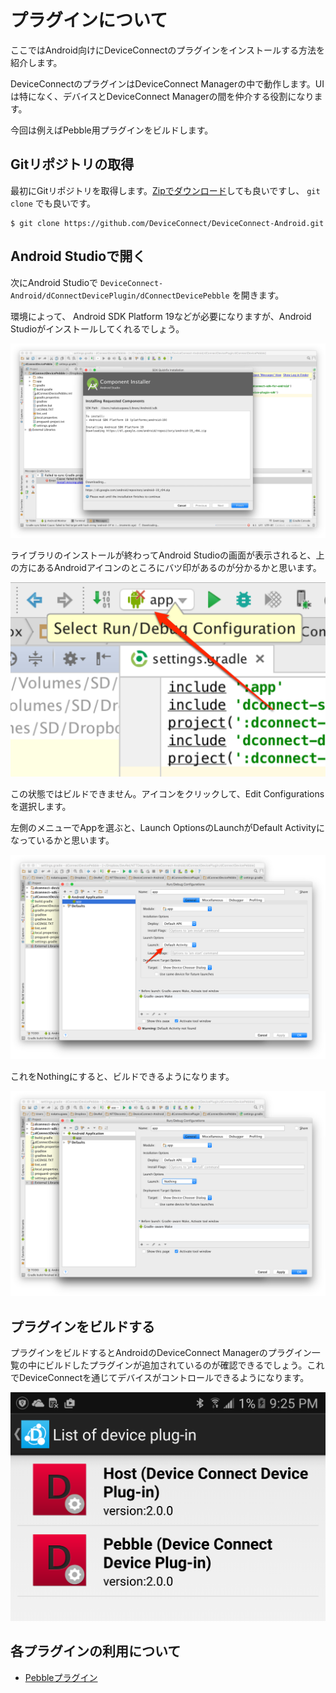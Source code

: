 # プラグインについて

ここではAndroid向けにDeviceConnectのプラグインをインストールする方法を紹介します。

DeviceConnectのプラグインはDeviceConnect Managerの中で動作します。UIは特になく、デバイスとDeviceConnect Managerの間を仲介する役割になります。

今回は例えばPebble用プラグインをビルドします。

## Gitリポジトリの取得

最初にGitリポジトリを取得します。[Zipでダウンロード](https://github.com/DeviceConnect/DeviceConnect-Android/archive/master.zip)しても良いですし、 `git clone` でも良いです。

```
$ git clone https://github.com/DeviceConnect/DeviceConnect-Android.git
```

## Android Studioで開く

次にAndroid Studioで `DeviceConnect-Android/dConnectDevicePlugin/dConnectDevicePebble` を開きます。

環境によって、 Android SDK Platform 19などが必要になりますが、Android Studioがインストールしてくれるでしょう。

![](../images/android/android-studio-1.png)

ライブラリのインストールが終わってAndroid Studioの画面が表示されると、上の方にあるAndroidアイコンのところにバツ印があるのが分かるかと思います。

![](../images/android/android-studio-2.png)

この状態ではビルドできません。アイコンをクリックして、Edit Configurationsを選択します。

左側のメニューでAppを選ぶと、Launch OptionsのLaunchがDefault Activityになっているかと思います。

![](../images/android/android-studio-3.png)

これをNothingにすると、ビルドできるようになります。

![](../images/android/android-studio-4.png)

## プラグインをビルドする

プラグインをビルドするとAndroidのDeviceConnect Managerのプラグイン一覧の中にビルドしたプラグインが追加されているのが確認できるでしょう。これでDeviceConnectを通じてデバイスがコントロールできるようになります。

![](../images/android/android-studio-5.png)

## 各プラグインの利用について

- [Pebbleプラグイン](./plugins/pebble)

